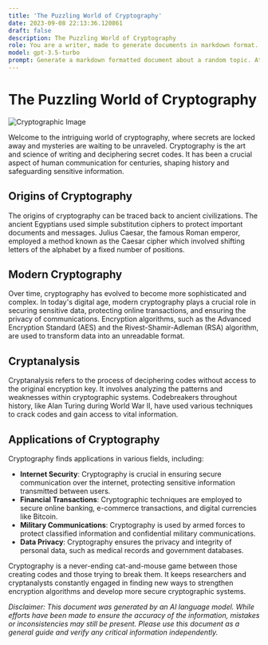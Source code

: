 ```yaml
---
title: 'The Puzzling World of Cryptography'
date: 2023-09-08 22:13:36.120861
draft: false
description: The Puzzling World of Cryptography
role: You are a writer, made to generate documents in markdown format. It is very important that all of the documents you generate are in valid markdown format.
model: gpt-3.5-turbo
prompt: Generate a markdown formatted document about a random topic. At the bottom, include a disclaimer explaining that the document was generated by you. The first line of the document should be the title. Make sure that the entire document is in proper markdown format, using a mix of various tags to make the document visually appealing.
---
```


# The Puzzling World of Cryptography

![Cryptographic Image](https://example.com/cryptographic-image.jpg)

Welcome to the intriguing world of cryptography, where secrets are locked away and mysteries are waiting to be unraveled. Cryptography is the art and science of writing and deciphering secret codes. It has been a crucial aspect of human communication for centuries, shaping history and safeguarding sensitive information.

## Origins of Cryptography

The origins of cryptography can be traced back to ancient civilizations. The ancient Egyptians used simple substitution ciphers to protect important documents and messages. Julius Caesar, the famous Roman emperor, employed a method known as the Caesar cipher which involved shifting letters of the alphabet by a fixed number of positions.

## Modern Cryptography

Over time, cryptography has evolved to become more sophisticated and complex. In today's digital age, modern cryptography plays a crucial role in securing sensitive data, protecting online transactions, and ensuring the privacy of communications. Encryption algorithms, such as the Advanced Encryption Standard (AES) and the Rivest-Shamir-Adleman (RSA) algorithm, are used to transform data into an unreadable format.

## Cryptanalysis

Cryptanalysis refers to the process of deciphering codes without access to the original encryption key. It involves analyzing the patterns and weaknesses within cryptographic systems. Codebreakers throughout history, like Alan Turing during World War II, have used various techniques to crack codes and gain access to vital information.

## Applications of Cryptography

Cryptography finds applications in various fields, including:

- **Internet Security**: Cryptography is crucial in ensuring secure communication over the internet, protecting sensitive information transmitted between users.
- **Financial Transactions**: Cryptographic techniques are employed to secure online banking, e-commerce transactions, and digital currencies like Bitcoin.
- **Military Communications**: Cryptography is used by armed forces to protect classified information and confidential military communications.
- **Data Privacy**: Cryptography ensures the privacy and integrity of personal data, such as medical records and government databases.

Cryptography is a never-ending cat-and-mouse game between those creating codes and those trying to break them. It keeps researchers and cryptanalysts constantly engaged in finding new ways to strengthen encryption algorithms and develop more secure cryptographic systems.

*Disclaimer: This document was generated by an AI language model. While efforts have been made to ensure the accuracy of the information, mistakes or inconsistencies may still be present. Please use this document as a general guide and verify any critical information independently.*